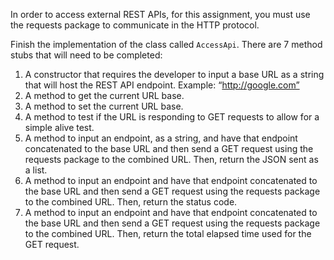 In order to access external REST APIs, for this assignment, you must use the requests package to communicate in the HTTP protocol.

Finish the implementation of the class called `AccessApi`. There are 7 method stubs that will need to be completed: 
1. A constructor that requires the developer to input a base URL as a string that will host the REST API endpoint. Example: “http://google.com”
2. A method to get the current URL base.
3. A method to set the current URL base.
4. A method to test if the URL is responding to GET requests to allow for a simple alive test.
5. A method to input an endpoint, as a string, and have that endpoint concatenated to the base URL and then send a GET request using the requests package to the combined URL. Then, return the JSON sent as a list. 
6. A method to input an endpoint and have that endpoint concatenated to the base URL and then send a GET request using the requests package to the combined URL. Then, return the status code. 
7. A method to input an endpoint and have that endpoint concatenated to the base URL and then send a GET request using the requests package to the combined URL. Then, return the total elapsed time used for the GET request. 


